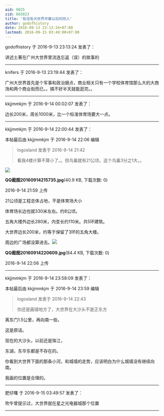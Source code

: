 ```yaml
---
aid: 9025
zid: 665023
title: '有没有大世界开幕以后的同人'
author: godofhistory
date: 2016-09-13 23:13:24+07:00
lastmod: 2016-09-15 03:49:00+07:00
---
```


godofhistory 于 2016-9-13 23:13:24 发表了：

讲述土著在广州大世界里流连忘返（误）的故事的

---------

knifers 于 2016-9-13 23:19:44 发表了：

广州大世界首先是个军事和政治据点，商业相关只有一个学校体育馆那么大的大商场和两个商业街而已。。搞不好半天就能逛完。。

---------

kkjjmmkjm 于 2016-9-14 00:02:07 发表了：

边长200米，周长1000米，比一个标准体育场要大一点。

---------

kkjjmmkjm 于 2016-9-14 22:00:44 发表了：

本帖最后由 kkjjmmkjm 于 2016-9-14 22:06 编辑 


> 
> logosland 发表于 2016-9-14 21:42
> 
> 看我4楼计算不算小了。。但鸟巢就有21公顷，这个鸟巢3分之1大。。



![](https://cdn.jsdelivr.net/gh/lzjluzijie/beichao@main/img/215944oq62o2er1zk2551q.jpg)



**QQ截图20160914215735.jpg**(40.9 KB, 下载次数: 0)



2016-9-14 21:59 上传



21公顷是工程总体占地，不是体育场大小

体育场长边也就330米左右。约8公顷。

五角大楼外边长280米，内变长约110米。共5环建筑。

大世界边长200米，约等于保留了3环的五角大楼。

周边的广场都没算进去。![](https://cdn.jsdelivr.net/gh/lzjluzijie/beichao@main/img/220647ffr9kjfy2yr62p2k.jpg)



**QQ截图20160914220609.jpg**(84.4 KB, 下载次数: 0)



2016-9-14 22:06 上传

---------

kkjjmmkjm 于 2016-9-14 23:58:09 发表了：

本帖最后由 kkjjmmkjm 于 2016-9-14 23:59 编辑 


> 
> logosland 发表于 2016-9-14 22:43
> 
> 你还是画错地方了，大世界在大沙头不是正东方



离东门1.5公里，再向南一些。

这是原话。

现在的大沙头，以前还是珠江，

东湖，东华东都是不存在的。

你看到大世界下面的那条小河，和城墙的走势，应该明白为什么城墙没有继续向南。

我画的位置是合理的。

---------

肥仔曙 于 2016-9-15 03:49:57 发表了：

吹牛曾提示过，大世界就在星之光电器城那个位置

---------

